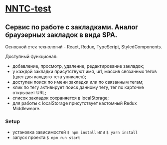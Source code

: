# [NNTC-test](https://insidious-plant.surge.sh) 


## Cервис по работе с закладками. Аналог браузерных закладок в вида SPA. 

Основной стек технологий - React, Redux, TypeScript, StyledComponents.

Доступный функционал: 
  * добавление, просмотр, удаление, редактирование закладок;
  * у каждой закладки присутствуют имя, url, массив связанных тегов (цвет для каждого тега уникален);
  * доступен поиск по имени закладки или по связанным тегам; 
  * клик по тегу активирует поиск данному тегу, тег по карточке открывает URL;
  * список закладок сохраняется в localStorage; 
  * для работы с localStorage присутствует кастомный Redux Middleweare.

### Setup

  * установка зависимостей `$ npm install` или `$ yarn install`
  * запуск проекта `$ npm run start`